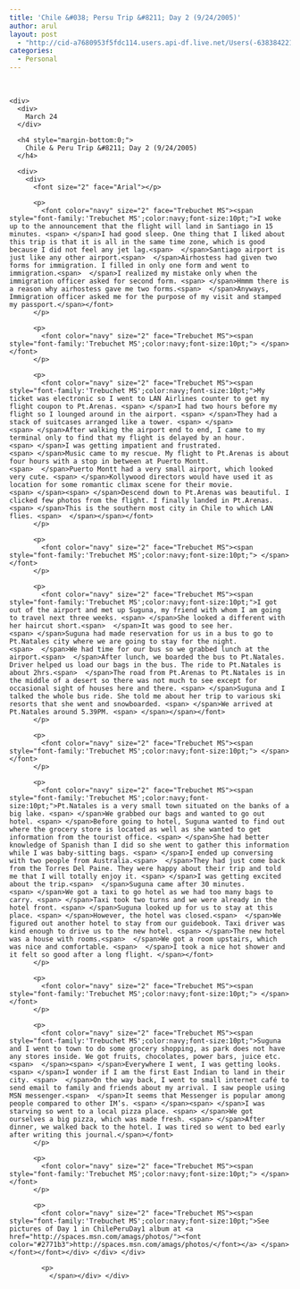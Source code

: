 ```yaml
---
title: 'Chile &#038; Persu Trip &#8211; Day 2 (9/24/2005)'
author: arul
layout: post
  - "http://cid-a7680953f5fdc114.users.api-df.live.net/Users(-6383842215583694572)/Blogs('A7680953F5FDC114!113')/Entries('A7680953F5FDC114!464')?authkey=NzXxYOsM*PI%24"
categories:
  - Personal
---
```

<div id="msgcns!A7680953F5FDC114!464" class="bvMsg">
  <div>
    <span> </p> 
    
    <div>
      <div>
        March 24
      </div>
      
      <h4 style="margin-bottom:0;">
        Chile & Peru Trip &#8211; Day 2 (9/24/2005)
      </h4>
      
      <div>
        <div>
          <font size="2" face="Arial"></p> 
          
          <p>
            <font color="navy" size="2" face="Trebuchet MS"><span style="font-family:'Trebuchet MS';color:navy;font-size:10pt;">I woke up to the announcement that the flight will land in Santiago in 15 minutes. <span> </span>I had good sleep. One thing that I liked about this trip is that it is all in the same time zone, which is good because I did not feel any jet lag.<span>  </span>Santiago airport is just like any other airport.<span>  </span>Airhostess had given two forms for immigration. I filled in only one form and went to immigration.<span>  </span>I realized my mistake only when the immigration officer asked for second form. <span> </span>Hmmm there is a reason why airhostess gave me two forms.<span>  </span>Anyways, Immigration officer asked me for the purpose of my visit and stamped my passport.</span></font>
          </p>
          
          <p>
            <font color="navy" size="2" face="Trebuchet MS"><span style="font-family:'Trebuchet MS';color:navy;font-size:10pt;"> </span></font>
          </p>
          
          <p>
            <font color="navy" size="2" face="Trebuchet MS"><span style="font-family:'Trebuchet MS';color:navy;font-size:10pt;">My ticket was electronic so I went to LAN Airlines counter to get my flight coupon to Pt.Arenas. <span> </span>I had two hours before my flight so I lounged around in the airport. <span> </span>They had a stack of suitcases arranged like a tower. <span> </span><span> </span>After walking the airport end to end, I came to my terminal only to find that my flight is delayed by an hour. <span> </span>I was getting impatient and frustrated. <span> </span>Music came to my rescue. My flight to Pt.Arenas is about four hours with a stop in between at Puerto Montt. <span>  </span>Puerto Montt had a very small airport, which looked very cute. <span> </span>Kollywood directors would have used it as location for some romantic climax scene for their movie. <span> </span><span> </span>Descend down to Pt.Arenas was beautiful. I clicked few photos from the flight. I finally landed in Pt.Arenas. <span> </span>This is the southern most city in Chile to which LAN flies. <span>  </span></span></font>
          </p>
          
          <p>
            <font color="navy" size="2" face="Trebuchet MS"><span style="font-family:'Trebuchet MS';color:navy;font-size:10pt;"> </span></font>
          </p>
          
          <p>
            <font color="navy" size="2" face="Trebuchet MS"><span style="font-family:'Trebuchet MS';color:navy;font-size:10pt;">I got out of the airport and met up Suguna, my friend with whom I am going to travel next three weeks. <span> </span>She looked a different with her haircut short.<span>  </span>It was good to see her. <span> </span>Suguna had made reservation for us in a bus to go to Pt.Natales city where we are going to stay for the night. <span>  </span>We had time for our bus so we grabbed lunch at the airport.<span>  </span>After lunch, we boarded the bus to Pt.Natales. Driver helped us load our bags in the bus. The ride to Pt.Natales is about 2hrs.<span>  </span>The road from Pt.Arenas to Pt.Natales is in the middle of a desert so there was not much to see except for occasional sight of houses here and there. <span> </span>Suguna and I talked the whole bus ride. She told me about her trip to various ski resorts that she went and snowboarded. <span> </span>We arrived at Pt.Natales around 5.39PM. <span> </span></span></font>
          </p>
          
          <p>
            <font color="navy" size="2" face="Trebuchet MS"><span style="font-family:'Trebuchet MS';color:navy;font-size:10pt;"> </span></font>
          </p>
          
          <p>
            <font color="navy" size="2" face="Trebuchet MS"><span style="font-family:'Trebuchet MS';color:navy;font-size:10pt;">Pt.Natales is a very small town situated on the banks of a big lake. <span> </span>We grabbed our bags and wanted to go out hotel. <span> </span>Before going to hotel, Suguna wanted to find out where the grocery store is located as well as she wanted to get information from the tourist office. <span> </span>She had better knowledge of Spanish than I did so she went to gather this information while I was baby-sitting bags. <span> </span>I ended up conversing with two people from Australia.<span>  </span>They had just come back from the Torres Del Paine. They were happy about their trip and told me that I will totally enjoy it. <span> </span>I was getting excited about the trip.<span>  </span>Suguna came after 30 minutes. <span> </span>We got a taxi to go hotel as we had too many bags to carry. <span> </span>Taxi took two turns and we were already in the hotel front. <span> </span>Suguna looked up for us to stay at this place. <span> </span>However, the hotel was closed.<span>  </span>We figured out another hotel to stay from our guidebook. Taxi driver was kind enough to drive us to the new hotel. <span> </span>The new hotel was a house with rooms.<span>  </span>We got a room upstairs, which was nice and comfortable. <span>  </span>I took a nice hot shower and it felt so good after a long flight. </span></font>
          </p>
          
          <p>
            <font color="navy" size="2" face="Trebuchet MS"><span style="font-family:'Trebuchet MS';color:navy;font-size:10pt;"> </span></font>
          </p>
          
          <p>
            <font color="navy" size="2" face="Trebuchet MS"><span style="font-family:'Trebuchet MS';color:navy;font-size:10pt;">Suguna and I went to town to do some grocery shopping, as park does not have any stores inside. We got fruits, chocolates, power bars, juice etc.<span>  </span><span> </span>Everywhere I went, I was getting looks. <span> </span>I wonder if I am the first East Indian to land in their city. <span>  </span>On the way back, I went to small internet café to send email to family and friends about my arrival. I saw people using MSN messenger.<span>  </span>It seems that Messenger is popular among people compared to other IM’s. <span> </span><span> </span>I was starving so went to a local pizza place. <span> </span>We got ourselves a big pizza, which was made fresh. <span> </span>After dinner, we walked back to the hotel. I was tired so went to bed early after writing this journal.</span></font>
          </p>
          
          <p>
            <font color="navy" size="2" face="Trebuchet MS"><span style="font-family:'Trebuchet MS';color:navy;font-size:10pt;"> </span></font>
          </p>
          
          <p>
            <font color="navy" size="2" face="Trebuchet MS"><span style="font-family:'Trebuchet MS';color:navy;font-size:10pt;">See pictures of Day 1 in ChilePeruDay1 album at <a href="http://spaces.msn.com/amags/photos/"><font color="#2771b3">http://spaces.msn.com/amags/photos/</font></a> </span></font></font></div> </div> </div> 
            
            <p>
              </span></div> </div>
